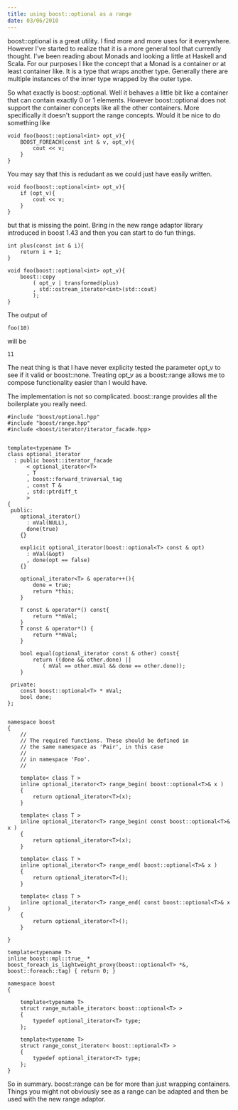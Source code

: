 ```yaml
--- 
title: using boost::optional as a range
date: 03/06/2010
--- 
```


boost::optional is a great utility. I find more and more uses for it everywhere. However I've started
to realize that it is a more general tool that currently thought. I've been reading about Monads 
and looking a little at Haskell and Scala. For our purposes I like the concept that a Monad is a
container or at least container like. It is a type that wraps another type. Generally there are
multiple instances of the inner type wrapped by the outer type.

So what exactly is boost::optional. Well it behaves a little bit like a container that can contain
exactly 0 or 1 elements. However boost::optional does not support the container concepts like
all the other containers. More specifically it doesn't support the range concepts. Would it be
nice to do something like


    void foo(boost::optional<int> opt_v){
        BOOST_FOREACH(const int & v, opt_v){
            cout << v;
        }
    }

You may say that this is redudant as we could just have easily written.

    void foo(boost::optional<int> opt_v){
        if (opt_v){
            cout << v;
        }
    }

but that is missing the point. Bring in the new range adaptor library introduced in boost 1.43 and
then you can start to do fun things.

    int plus(const int & i){
        return i + 1;
    }
    
    void foo(boost::optional<int> opt_v){
        boost::copy
            ( opt_v | transformed(plus)
            , std::ostream_iterator<int>(std::cout)
            );
    }

The output of

    foo(10)

will be

    11

The neat thing is that I have never explicity tested the parameter opt_v
to see if it valid or boost::none. Treating opt_v as a boost::range allows
me to compose functionality easier than I would have. 

The implementation is not so complicated. boost::range provides all the
boilerplate you really need.

    #include "boost/optional.hpp"
    #include "boost/range.hpp"
    #include <boost/iterator/iterator_facade.hpp>


    template<typename T>
    class optional_iterator
      : public boost::iterator_facade
          < optional_iterator<T>
          , T
          , boost::forward_traversal_tag
          , const T & 
          , std::ptrdiff_t
          >
    {
     public:
        optional_iterator()
          : mVal(NULL),
          done(true)
        {}

        explicit optional_iterator(boost::optional<T> const & opt)
          : mVal(&opt)
          , done(opt == false)
        {}

        optional_iterator<T> & operator++(){
            done = true;
            return *this;
        }

        T const & operator*() const{
            return **mVal;
        }
        T const & operator*() {
            return **mVal;
        }

        bool equal(optional_iterator const & other) const{
            return ((done && other.done) ||
               ( mVal == other.mVal && done == other.done));
        }

     private:
        const boost::optional<T> * mVal;
        bool done;
    };


    namespace boost
    {
        //
        // The required functions. These should be defined in
        // the same namespace as 'Pair', in this case 
        // 
        // in namespace 'Foo'.
        //
        
        template< class T >
        inline optional_iterator<T> range_begin( boost::optional<T>& x )
        { 
            return optional_iterator<T>(x);
        }

        template< class T >
        inline optional_iterator<T> range_begin( const boost::optional<T>& x )
        { 
            return optional_iterator<T>(x);
        }

        template< class T >
        inline optional_iterator<T> range_end( boost::optional<T>& x )
        { 
            return optional_iterator<T>();
        }

        template< class T >
        inline optional_iterator<T> range_end( const boost::optional<T>& x )
        { 
            return optional_iterator<T>();
        }

    }

    template<typename T>
    inline boost::mpl::true_ *
    boost_foreach_is_lightweight_proxy(boost::optional<T> *&, boost::foreach::tag) { return 0; }

    namespace boost
    {

        template<typename T>
        struct range_mutable_iterator< boost::optional<T> >
        {
            typedef optional_iterator<T> type;
        };

        template<typename T>
        struct range_const_iterator< boost::optional<T> >
        {
            typedef optional_iterator<T> type;
        };
    }

So in summary. boost::range can be for more than just wrapping containers. Things you might
not obviously see as a range can be adapted and then be used with the new range adaptor. 
